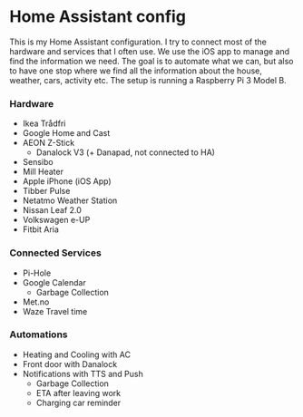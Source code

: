 # Home Assistant config

This is my Home Assistant configuration.
I try to connect most of the hardware and services that I often use. We use the iOS app to manage and find the information we need. The goal is to automate what we can, but also to have one stop where we find all the information about the house, weather, cars, activity etc.
The setup is running a Raspberry Pi 3 Model B.


### Hardware

*  Ikea Trådfri
*  Google Home and Cast
*  AEON Z-Stick
   *  Danalock V3 (+ Danapad, not connected to HA)
*  Sensibo
*  Mill Heater
*  Apple iPhone (iOS App)
*  Tibber Pulse
*  Netatmo Weather Station
*  Nissan Leaf 2.0
*  Volkswagen e-UP
*  Fitbit Aria

### Connected Services

*  Pi-Hole
*  Google Calendar
   *  Garbage Collection
*  Met.no
*  Waze Travel time

### Automations

*  Heating and Cooling with AC
*  Front door with Danalock
*  Notifications with TTS and Push
   *  Garbage Collection
   *  ETA after leaving work
   *  Charging car reminder
